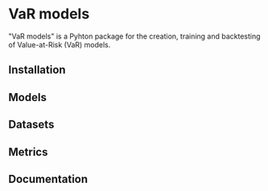 # VaR models

"VaR models" is a Pyhton package for the creation, training and backtesting of Value-at-Risk (VaR) models.

## Installation

## Models

## Datasets

## Metrics

## Documentation
